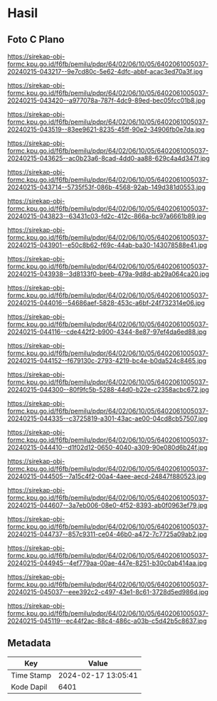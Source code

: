 # Hasil

## Foto C Plano

https://sirekap-obj-formc.kpu.go.id/f6fb/pemilu/pdpr/64/02/06/10/05/6402061005037-20240215-043217--9e7cd80c-5e62-4dfc-abbf-acac3ed70a3f.jpg

https://sirekap-obj-formc.kpu.go.id/f6fb/pemilu/pdpr/64/02/06/10/05/6402061005037-20240215-043420--a977078a-787f-4dc9-89ed-bec05fcc01b8.jpg

https://sirekap-obj-formc.kpu.go.id/f6fb/pemilu/pdpr/64/02/06/10/05/6402061005037-20240215-043519--83ee9621-8235-45ff-90e2-34906fb0e7da.jpg

https://sirekap-obj-formc.kpu.go.id/f6fb/pemilu/pdpr/64/02/06/10/05/6402061005037-20240215-043625--ac0b23a6-8cad-4dd0-aa88-629c4a4d347f.jpg

https://sirekap-obj-formc.kpu.go.id/f6fb/pemilu/pdpr/64/02/06/10/05/6402061005037-20240215-043714--5735f53f-086b-4568-92ab-149d381d0553.jpg

https://sirekap-obj-formc.kpu.go.id/f6fb/pemilu/pdpr/64/02/06/10/05/6402061005037-20240215-043823--63431c03-fd2c-412c-866a-bc97a6661b89.jpg

https://sirekap-obj-formc.kpu.go.id/f6fb/pemilu/pdpr/64/02/06/10/05/6402061005037-20240215-043901--e50c8b62-f69c-44ab-ba30-143078588e41.jpg

https://sirekap-obj-formc.kpu.go.id/f6fb/pemilu/pdpr/64/02/06/10/05/6402061005037-20240215-043938--3d8133f0-beeb-479a-9d8d-ab29a064ca20.jpg

https://sirekap-obj-formc.kpu.go.id/f6fb/pemilu/pdpr/64/02/06/10/05/6402061005037-20240215-044016--54686aef-5828-453c-a6bf-24f732314e06.jpg

https://sirekap-obj-formc.kpu.go.id/f6fb/pemilu/pdpr/64/02/06/10/05/6402061005037-20240215-044116--cde442f2-b900-4344-8e87-97ef4da6ed88.jpg

https://sirekap-obj-formc.kpu.go.id/f6fb/pemilu/pdpr/64/02/06/10/05/6402061005037-20240215-044152--f679130c-2793-4219-bc4e-b0da524c8465.jpg

https://sirekap-obj-formc.kpu.go.id/f6fb/pemilu/pdpr/64/02/06/10/05/6402061005037-20240215-044300--80f9fc5b-5288-44d0-b22e-c2358acbc672.jpg

https://sirekap-obj-formc.kpu.go.id/f6fb/pemilu/pdpr/64/02/06/10/05/6402061005037-20240215-044335--c3725819-a301-43ac-ae00-04cd8cb57507.jpg

https://sirekap-obj-formc.kpu.go.id/f6fb/pemilu/pdpr/64/02/06/10/05/6402061005037-20240215-044410--d1f02d12-0650-4040-a309-90e080d6b24f.jpg

https://sirekap-obj-formc.kpu.go.id/f6fb/pemilu/pdpr/64/02/06/10/05/6402061005037-20240215-044505--7a15c4f2-00a4-4aee-aecd-24847f880523.jpg

https://sirekap-obj-formc.kpu.go.id/f6fb/pemilu/pdpr/64/02/06/10/05/6402061005037-20240215-044607--3a7eb006-08e0-4f52-8393-ab0f0963ef79.jpg

https://sirekap-obj-formc.kpu.go.id/f6fb/pemilu/pdpr/64/02/06/10/05/6402061005037-20240215-044737--857c9311-ce04-46b0-a472-7c7725a09ab2.jpg

https://sirekap-obj-formc.kpu.go.id/f6fb/pemilu/pdpr/64/02/06/10/05/6402061005037-20240215-044945--4ef779aa-00ae-447e-8251-b30c0ab414aa.jpg

https://sirekap-obj-formc.kpu.go.id/f6fb/pemilu/pdpr/64/02/06/10/05/6402061005037-20240215-045037--eee392c2-c497-43e1-8c61-3728d5ed986d.jpg

https://sirekap-obj-formc.kpu.go.id/f6fb/pemilu/pdpr/64/02/06/10/05/6402061005037-20240215-045119--ec44f2ac-88c4-486c-a03b-c5d42b5c8637.jpg


## Metadata

| Key        | Value               |
| ---------- | ------------------- |
| Time Stamp | 2024-02-17 13:05:41 |
| Kode Dapil | 6401                |



